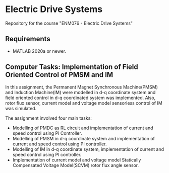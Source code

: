 # Electric Drive Systems
Repository for the course "ENM076 - Electric Drive Systems"

## Requirements

- MATLAB 2020a or newer.

## Computer Tasks: Implementation of Field Oriented Control of PMSM and IM

In this assignment, the Permanent Magnet Synchronous Machine(PMSM) and Induction Machine(IM) were modelled in d-q coordinate system and field oriented control in d-q coordinated system was implemented. Also, rotor flux sensor, current model and voltage model sensorless control of IM was simulated.

The assignment involved four main tasks: 
- Modelling of PMDC as RL circuit and implementation of current and speed control using PI Controller.
- Modelling of PMSM in d-q coordinate system and implementation of current and speed control using PI controller.
- Modelling of IM in d-q coordinate system, implementation of current and speed control using PI controller.
- Implementation of current model and voltage model Statically Compensated Voltage Model(SCVM) rotor flux angle sensor.
